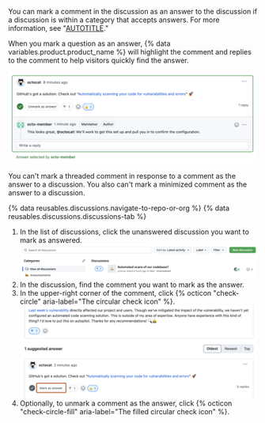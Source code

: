 You can mark a comment in the discussion as an answer to the discussion if a discussion is within a category that accepts answers. For more information, see "[AUTOTITLE](/discussions/collaborating-with-your-community-using-discussions/about-discussions#about-categories-and-formats-for-discussions)."

When you mark a question as an answer, {% data variables.product.product_name %} will highlight the comment and replies to the comment to help visitors quickly find the answer.

![Comment marked as answer to a discussion](/assets/images/help/discussions/comment-marked-as-answer.png)

You can't mark a threaded comment in response to a comment as the answer to a discussion. You also can't mark a minimized comment as the answer to a discussion.

{% data reusables.discussions.navigate-to-repo-or-org %}
{% data reusables.discussions.discussions-tab %}
1. In the list of discussions, click the unanswered discussion you want to mark as answered.
  ![Unanswered discussion](/assets/images/help/discussions/unanswered-discussion.png)
1. In the discussion, find the comment you want to mark as the answer.
1. In the upper-right corner of the comment, click {% octicon "check-circle" aria-label="The circular check icon" %}.
  !["Mark as answer" circular check icon for marking comment as answer in a discussion](/assets/images/help/discussions/comment-mark-as-answer-button.png)
1. Optionally, to unmark a comment as the answer, click {% octicon "check-circle-fill" aria-label="The filled circular check icon" %}.
